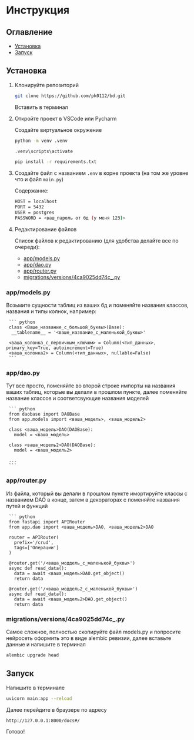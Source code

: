 # Инструкция

## Оглавление

- [Установка](#Установка)
- [Запуск](#Запуск)

## Установка

1. Клонируйте репозиторий
     ```bash
     git clone https://github.com/pk0112/bd.git
     ```
     Вставить в терминал
   
3. Откройте проект в VSCode или Pycharm

   Создайте виртуальное окружение

   ```bash
   python -m venv .venv
   ```

   ```bash
   .venv\scripts\activate
   ```

   ```bash
   pip install -r requirements.txt
   ```

5. Создайте файл с названием `.env` в корне проекта (на том же уровне что и файл `main.py`)

   Содержание:
   
   ```bash
   HOST = localhost
   PORT = 5432
   USER = postgres
   PASSWORD = <ваш_пароль от бд (у меня 123)> 

6. Редактирование файлов

   Список файлов к редактированию (для удобства делайте все по очереди):

   - [app/models.py](#app/models.py)
   - [app/dao.py](#app/dao.py)
   - [app/router.py](#app/router.py)
   - [migrations/versions/4ca9025dd74c_.py](#migrations/versions/4ca9025dd74c_.py)

  ### app/models.py

  Возьмите сущности таблиц из ваших бд и поменяйте названия классов, названия и типы колнок, например:
  
     ``` python
     class <Ваше_название_с_большой_буквы>(Base):
      __tablename__ = '<ваше_название_с_маленькой_буквы>'
      
     <ваша_колонка_с_первичным_ключом> = Column(<тип_данных>, primary_key=True, autoincrement=True)
     <ваша_колонка2> = Column(<тип_данных>, nullable=False)
     ```
  ### app/dao.py

  Тут все просто, поменяйте во второй строке импорты на названия ваших таблиц, которые вы делали в прошлом пункте, далее поменяйте название классов и соответсвующие названия моделей

     ``` python
     from daobase import DAOBase
     from app.models import <ваша_модель>, <ваша_модель2>
     
     class <ваша_модель>DAO(DAOBase):
       model = <ваша_модель>
    
     class <ваша_модель2>DAO(DAOBase):
       model = <ваша_модель2>
    
     ...
     ```
     
  ### app/router.py

  Из файла, который вы делали в прошлом пункте имортируйте классы с названием DAO в конце, затем в декораторах с поменяйте названия путей и функций

     ``` python
     from fastapi import APIRouter
     from app.dao import <ваша_модель>DAO, <ваша_модель2>DAO
      
     router = APIRouter(
       prefix='/crud',
       tags=['Операции']
     )
       
     @router.get('/<ваша_моддель_с_маленькой_буквы>')
     async def read_data():
       data = await <ваша_модель>DAO.get_object()
       return data
      
     @router.get('/<ваша_моддель2_с_маленькой_буквы>')
     async def read_data():
       data = await <ваша_модель2>DAO.get_object()
       return data

  ### migrations/versions/4ca9025dd74c_.py

  Самое сложное, полностью скопируйте файл models.py и попросите нейросеть оформить это в виде alembic ревизии, далее вставьте данные и напишите в терминал

  ``` bash
  alembic upgrade head
  ```

## Запуск

Напишите в терминале 

``` bash
uvicorn main:app --reload
```

Далее перейдите в браузере по адресу

`http://127.0.0.1:8000/docs#/`

Готово!
